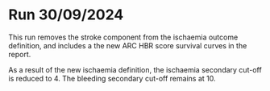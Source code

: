 # Run 30/09/2024

This run removes the stroke component from the ischaemia outcome
definition, and includes a the new ARC HBR score survival curves
in the report.

As a result of the new ischaemia definition, the ischaemia secondary
cut-off is reduced to 4. The bleeding secondary cut-off remains
at 10.
